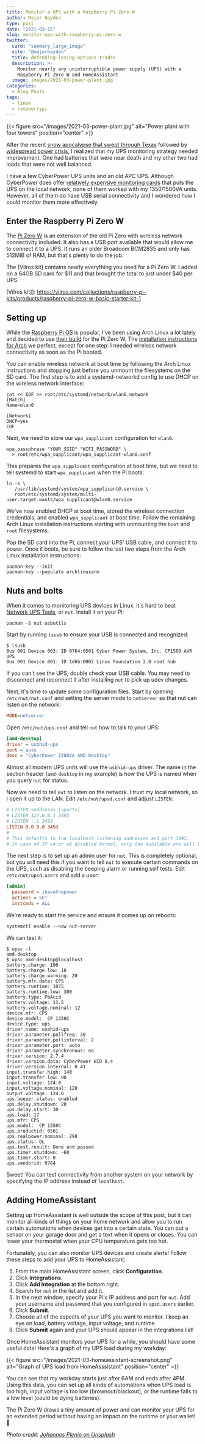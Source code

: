 ```yaml
---
title: Monitor a UPS with a Raspberry Pi Zero W
author: Major Hayden
type: post
date: "2021-03-15"
slug: monitor-ups-with-raspberry-pi-zero-w
twitter:
  card: "summary_large_image"
  site: "@majorhayden"
  title: defending-losing-options-trades
  description: >-
    Monitor nearly any uninterruptible power supply (UPS) with a
    Raspberry Pi Zero W and HomeAssistant
  image: images/2021-03-power-plant.jpg
categories:
  - Blog Posts
tags:
  - linux
  - raspberrypi
---
```


{{< figure src="/images/2021-03-power-plant.jpg" alt="Power plant with four towers" position="center" >}}

After the recent [snow apocalypse that swept through Texas] followed by
[widespread power crisis], I realized that my UPS monitoring strategy needed
improvement. One had batteries that were near death and my other two had loads
that were not well balanced.

I have a few CyberPower UPS units and an old APC UPS. Although CyberPower does
offer [relatively expensive monitoring cards] that puts the UPS on the local
network, none of them worked with my 1350/1500VA units. However, all of them
do have USB serial connectivity and I wondered how I could monitor them more
effectively.

[snow apocalypse that swept through Texas]: https://en.wikipedia.org/wiki/February_2021_North_American_ice_storm
[widespread power crisis]: https://en.wikipedia.org/wiki/2021_Texas_power_crisis
[relatively expensive monitoring cards]: https://www.cyberpowersystems.com/products/ups/hardware/

## Enter the Raspberry Pi Zero W

The [Pi Zero W] is an extension of the old Pi Zero with wireless network
connectivity included. It also has a USB port available that would allow me to
connect it to a UPS. It runs an older Broadcom BCM2835 and only has 512MiB of
RAM, but that's plenty to do the job.

The [Vilros kit] contains nearly everything you need for a Pi Zero W. I added
on a 64GB SD card for $11 and that brought the total to just under $40 per
UPS.

[Pi Zero W]: https://www.raspberrypi.org/products/raspberry-pi-zero-w/
[Vilros kit]]: https://vilros.com/collections/raspberry-pi-kits/products/raspberry-pi-zero-w-basic-starter-kit-1

## Setting up

While the [Raspberry Pi OS] is popular, I've been using Arch Linux a lot
lately and decided to use [their build] for the Pi Zero W. The [installation
instructions for Arch] we perfect, except for one step: I needed wireless
network connectivity as soon as the Pi booted.

You can enable wireless network at boot time by following the Arch Linux
instructions and stopping just before you unmount the filesystems on the SD
card. The first step is to add a systemd-networkd config to use DHCP on the
wireless network interface:

```shell
cat << EOF >> root/etc/systemd/network/wlan0.network
[Match]
Name=wlan0

[Network]
DHCP=yes
EOF
```

Next, we need to store our `wpa_supplicant` configuration for `wlan0`.

```shell
wpa_passphrase "YOUR_SSID" "WIFI_PASSWORD" \
  > root/etc/wpa_supplicant/wpa_supplicant-wlan0.conf
```

This prepares the `wpa_supplicant` configuration at boot time, but we need to
tell systemd to start `wpa_supplicant` when the Pi boots:

```shell
ln -s \
   /usr/lib/systemd/system/wpa_supplicant@.service \
   root/etc/systemd/system/multi-user.target.wants/wpa_supplicant@wlan0.service
```

We've now enabled DHCP at boot time, stored the wireless connection
credentials, and enabled `wpa_supplicant` at boot time. Follow the remaining
Arch Linux installation instructions starting with unmounting the `boot` and
`root` filesystems.

Pop the SD card into the Pi, connect your UPS' USB cable, and connect it to
power. Once it boots, be sure to follow the last two steps from the Arch Linux
installation instructions:

```shell
pacman-key --init
pacman-key --populate archlinuxarm
```

[Raspberry Pi OS]: https://www.raspberrypi.org/software/
[their build]: https://archlinuxarm.org/platforms/armv6/raspberry-pi
[installation instructions for Arch]: https://archlinuxarm.org/platforms/armv6/raspberry-pi

## Nuts and bolts

When it comes to monitoring UPS devices in Linux, it's hard to beat [Network
UPS Tools], or `nut`. Install it on your Pi:

```shell
pacman -S nut usbutils
```

Start by running `lsusb` to ensure your USB is connected and recognized:

```shell
$ lsusb
Bus 001 Device 003: ID 0764:0501 Cyber Power System, Inc. CP1500 AVR UPS
Bus 001 Device 001: ID 1d6b:0002 Linux Foundation 2.0 root hub
```

If you can't see the UPS, double check your USB cable. You may need to
disconnect and reconnect it after installing `nut` to pick up udev changes.

Next, it's time to update some configuration files. Start by opening
`/etc/nut/nut.conf` and setting the server mode to `netserver` so that nut can
listen on the network:

```ini
MODE=netserver
```

Open `/etc/nut/ups.conf` and tell `nut` how to talk to your UPS:

```ini
[amd-desktop]
driver = usbhid-ups
port = auto
desc = "CyberPower 1500VA AMD Desktop"
```

Almost all modern UPS units will use the `usbhid-ups` driver. The name in the
section header (`amd-desktop` in my example) is how the UPS is named when you
query `nut` for status.

Now we need to tell `nut` to listen on the network. I trust my local network,
so I open it up to the LAN. Edit `/etc/nut/upsd.conf` and adjust `LISTEN`:

```ini
# LISTEN <address> [<port>]
# LISTEN 127.0.0.1 3493
# LISTEN ::1 3493
LISTEN 0.0.0.0 3493
#
# This defaults to the localhost listening addresses and port 3493.
# In case of IP v4 or v6 disabled kernel, only the available one will be used.
```

The next step is to set up an admin user for `nut`. This is completely
optional, but you will need this if you want to tell `nut` to execute certain
commands on the UPS, such as disabling the beeping alarm or running self
tests. Edit `/etc/nut/upsd.users` and add a user:

```ini
[admin]
  password = ihavethepower
  actions = SET
  instcmds = ALL
```

We're ready to start the service and ensure it comes up on reboots:

```shell
systemctl enable --now nut-server
```

We can test it:

```shell
$ upsc -l
amd-desktop
$ upsc amd-desktop@localhost
battery.charge: 100
battery.charge.low: 10
battery.charge.warning: 20
battery.mfr.date: CPS
battery.runtime: 1875
battery.runtime.low: 300
battery.type: PbAcid
battery.voltage: 13.5
battery.voltage.nominal: 12
device.mfr: CPS
device.model:  CP 1350C
device.type: ups
driver.name: usbhid-ups
driver.parameter.pollfreq: 30
driver.parameter.pollinterval: 2
driver.parameter.port: auto
driver.parameter.synchronous: no
driver.version: 2.7.4
driver.version.data: CyberPower HID 0.4
driver.version.internal: 0.41
input.transfer.high: 140
input.transfer.low: 90
input.voltage: 124.0
input.voltage.nominal: 120
output.voltage: 124.0
ups.beeper.status: enabled
ups.delay.shutdown: 20
ups.delay.start: 30
ups.load: 17
ups.mfr: CPS
ups.model:  CP 1350C
ups.productid: 0501
ups.realpower.nominal: 298
ups.status: OL
ups.test.result: Done and passed
ups.timer.shutdown: -60
ups.timer.start: 0
ups.vendorid: 0764
```

Sweet! You can test connectivity from another system on your network by
specifying the IP address instead of `localhost`.

[Network UPS Tools]: https://networkupstools.org/

## Adding HomeAssistant

Setting up HomeAssistant is well outside the scope of this post, but it can
monitor all kinds of things on your home network and allow you to run certain
automations when devices get into a certain state. You can put a sensor on
your garage door and get a text when it opens or closes. You can lower your
thermostat when your CPU temperature gets too hot.

Fortunately, you can also monitor UPS devices and create alerts! Follow these
steps to add your UPS to HomeAssistant:

1. From the main HomeAssistant screen, click **Configuration**.
2. Click **Integrations**.
3. Click **Add Integration** at the bottom right.
4. Search for `nut` in the list and add it.
5. In the next window, specify your Pi's IP address and port for `nut`. Add
   your username and password that you configured in `upsd.users` earlier.
6. Click **Submit**.
7. Choose all of the aspects of your UPS you want to monitor. I keep an eye on
   load, battery voltage, input voltage, and runtime.
8. Click **Submit** again and your UPS should appear in the integrations list!

Once HomeAssistant monitors your UPS for a while, you should have some useful
data! Here's a graph of my UPS load during my workday:

{{< figure src="/images/2021-03-homeassistant-screenshot.png" alt="Graph of UPS load from HomeAsssistant" position="center" >}}

You can see that my workday starts just after 6AM and ends after 4PM. Using
this data, you can set up all kinds of automations when UPS load is too high,
input voltage is too low (brownout/blackout), or the runtime falls to a low
level (could be dying batteries).

The Pi Zero W draws a tiny amount of power and can monitor your UPS for an
extended period without having an impact on the runtime or your wallet! 💸

[HomeAssistant]: https://www.home-assistant.io/

*Photo credit: [Johannes Plenio on Unsplash](https://unsplash.com/photos/EK0l7RhAB8E)*
